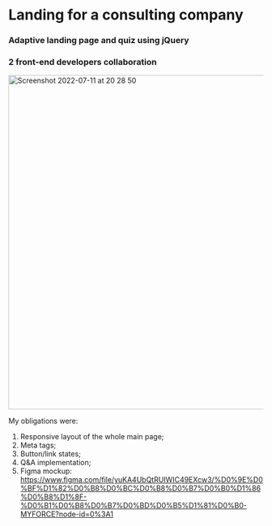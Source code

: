 # Landing for a consulting company

### Adaptive landing page and quiz using jQuery

### 2 front-end developers collaboration

<img width="660" alt="Screenshot 2022-07-11 at 20 28 50" src="https://user-images.githubusercontent.com/88159970/178322929-2256c723-9462-41d6-84b9-8555d3e2d14b.png">


My obligations were: 
1. Responsive layout of the whole main page;
2. Meta tags;
3. Button/link states;
4. Q&A implementation;
5. Figma mockup: https://www.figma.com/file/yuKA4UbQtRUIWIC49EXcw3/%D0%9E%D0%BF%D1%82%D0%B8%D0%BC%D0%B8%D0%B7%D0%B0%D1%86%D0%B8%D1%8F-%D0%B1%D0%B8%D0%B7%D0%BD%D0%B5%D1%81%D0%B0-MYFORCE?node-id=0%3A1
